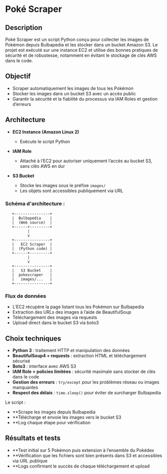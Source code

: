 # Poké Scraper

## Description

Poké Scraper est un script Python conçu pour collecter les images de Pokémon depuis Bulbapedia et les stocker dans un bucket Amazon S3. Le projet est exécuté sur une instance EC2 et utilise des bonnes pratiques de sécurité et de robustesse, notamment en évitant le stockage de clés AWS dans le code.

## Objectif

- Scraper automatiquement les images de tous les Pokémon
- Stocker les images dans un bucket S3 avec un accès public
- Garantir la sécurité et la fiabilité du processus via IAM Roles et gestion d’erreurs

## Architecture

- **EC2 Instance (Amazon Linux 2)**  
  - Exécute le script Python

- **IAM Role**  
  - Attaché à l’EC2 pour autoriser uniquement l’accès au bucket S3, sans clés AWS en dur

- **S3 Bucket**  
  - Stocke les images sous le préfixe `images/`  
  - Les objets sont accessibles publiquement via URL

### Schéma d'architecture : 


```ASCII
   +----------------+
   |  Bulbapedia    |
   |  (Web source)  |
   +------+---------+
          |
          v
   +----------------+
   |   EC2 Scraper  |
   |  (Python code) |
   +------+---------+
          |
          v
   +----------------+
   |   S3 Bucket    |
   |  pokescraper   |
   |   images/...   |
   +----------------+

```

### Flux de données

- L’EC2 récupère la page listant tous les Pokémon sur Bulbapedia
- Extraction des URLs des images à l’aide de BeautifulSoup
- Téléchargement des images via requests
- Upload direct dans le bucket S3 via boto3

## Choix techniques

- **Python 3** : traitement HTTP et manipulation des données
- **BeautifulSoup4 + requests** : extraction HTML et téléchargement sécurisé
- **Boto3** : interface avec AWS S3
- **IAM Role + policies limitées** : sécurité maximale sans stocker de clés dans le code
- **Gestion des erreurs** : `try/except` pour les problèmes réseau ou images manquantes
- **Respect des délais** : `time.sleep()` pour éviter de surcharger Bulbapedia

Le script :
- **Scrape les images depuis Bulbapedia
- **Télécharge et envoie les images vers le bucket S3
- **Log chaque étape pour vérification

## Résultats et tests

- **Test initial sur 5 Pokémon puis extension à l’ensemble du Pokédex
- **Vérification que les fichiers sont bien présents dans S3 et accessibles via URL publique
- **Logs confirmant le succès de chaque téléchargement et upload
